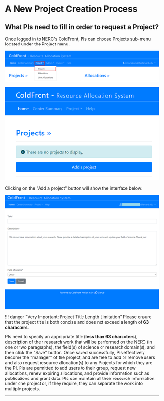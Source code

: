 # A New Project Creation Process

## What PIs need to fill in order to request a Project?

Once logged in to NERC's ColdFront, PIs can choose Projects sub-menu located under
the Project menu.

![Projects sub-menu](images/coldfront-projects-sub-menu.png)

![Project](images/coldfront-project.png)

Clicking on the "Add a project" button will show the interface below:

![Add A Project](images/coldfront-add-a-project.png)

!!! danger "Very Important: Project Title Length Limitation"
    Please ensure that the project title is both concise and does not exceed a
    length of **63 characters**.

PIs need to specify an appropriate title (**less than 63 characters**), description
of their research work that will be performed on the NERC (in one or two paragraphs),
the field(s) of science or research domain(s), and then click the "Save" button.
Once saved successfully, PIs effectively become the "manager" of the project, and
are free to add or remove users and also request resource allocation(s) to any Projects
for which they are the PI. PIs are permitted to add users to their group, request
new allocations, renew expiring allocations, and provide information such as
publications and grant data. PIs can maintain all their research information under
one project or, if they require, they can separate the work into multiple projects.

---
